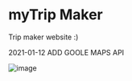 # myTrip Maker
Trip maker website :)

2021-01-12 ADD GOOLE MAPS API

![image](https://user-images.githubusercontent.com/43109589/104188633-dc056e80-545c-11eb-93ef-a4b9ace67657.png)
